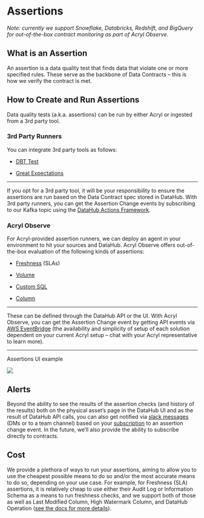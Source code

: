 # Assertions

_Note: currently we support Snowflake, Databricks, Redshift, and BigQuery for out-of-the-box contract monitoring as part of Acryl Observe._


## What is an Assertion

An assertion is a data quality test that finds data that violate one or more specified rules. These serve as the backbone of Data Contracts – this is how we verify the contract is met. 


## How to Create and Run Assertions

Data quality tests (a.k.a. assertions) can be run by either Acryl or ingested from a 3rd party tool. 


### 3rd Party Runners

You can integrate 3rd party tools as follows:

- [DBT Test](https://datahubproject.io/docs/generated/ingestion/sources/dbt#integrating-with-dbt-test)

- [Great Expectations](https://datahubproject.io/docs/metadata-ingestion/integration_docs/great-expectations/)

****

If you opt for a 3rd party tool, it will be your responsibility to ensure the assertions are run based on the Data Contract spec stored in DataHub. With 3rd party runners, you can get the Assertion Change events by subscribing to our Kafka topic using the [DataHub Actions Framework](https://datahubproject.io/docs/actions). 


### Acryl Observe

For Acryl-provided assertion runners, we can deploy an agent in your environment to hit your sources and DataHub. Acryl Observe offers out-of-the-box evaluation of the following kinds of assertions:

- [Freshness](https://datahubproject.io/docs/managed-datahub/observe/freshness-assertions) (SLAs)

- [Volume](https://datahubproject.io/docs/managed-datahub/observe/volume-assertions)

- [Custom SQL](https://datahubproject.io/docs/managed-datahub/observe/custom-sql-assertions)

- [Column](https://datahubproject.io/docs/managed-datahub/observe/column-assertions)

****

These can be defined through the DataHub API or the UI. With Acryl Observe, you can get the Assertion Change event by getting API events via [AWS EventBridge](https://datahubproject.io/docs/managed-datahub/operator-guide/setting-up-events-api-on-aws-eventbridge/) (the availability and simplicity of setup of each solution dependent on your current Acryl setup – chat with your Acryl representative to learn more).

****

Assertions UI example

![](https://lh7-us.googleusercontent.com/Cbo_rujT4QBYGzqMhxk7wNsaiWw6_04biMtC4-qPg-WJdP1VvwKOBcwpQg4j34WfWOvHuCmldP7-GUh-v9Y1YVGYyr1A4qzyolqAT7rC7pU1_0RhrtHDRvWiUZIXh9tB92_4rYkSDNCK6eykMb4Vels)


## Alerts

Beyond the ability to see the results of the assertion checks (and history of the results) both on the physical asset’s page in the DataHub UI and as the result of DataHub API calls, you can also get notified via [slack messages](https://datahubproject.io/docs/managed-datahub/saas-slack-setup/) (DMs or to a team channel) based on your [subscription](https://youtu.be/VNNZpkjHG_I?t=79) to an assertion change event. In the future, we’ll also provide the ability to subscribe directly to contracts.


## Cost

We provide a plethora of ways to run your assertions, aiming to allow you to use the cheapest possible means to do so and/or the most accurate means to do so, depending on your use case. For example, for Freshness (SLA) assertions, it is relatively cheap to use either their Audit Log or Information Schema as a means to run freshness checks, and we support both of those as well as Last Modified Column, High Watermark Column, and DataHub Operation ([see the docs for more details](https://datahubproject.io/docs/managed-datahub/observe/freshness-assertions/#3-change-source)).
